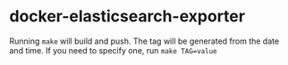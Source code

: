 # docker-elasticsearch-exporter

Running `make` will build and push. The tag will be generated from the date and time. If you need to specify one, run `make TAG=value`

